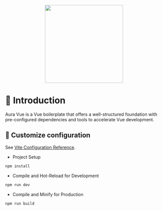 <p align="center">
    <img height="250px" width="250px" src="https://i.ibb.co/WF7DTwL/DALL-E-2023-07-03-21-10-49-A-logo-Aura-hand-digitam-drewan-removebg-preview.png">
</p>

# 🌈 Introduction
Aura Vue is a Vue boilerplate that offers a well-structured foundation with pre-configured dependencies and tools to accelerate Vue development.

## 📔 Customize configuration

See [Vite Configuration Reference](https://vitejs.dev/config/).

- Project Setup

```sh
npm install
```

- Compile and Hot-Reload for Development

```sh
npm run dev
```

- Compile and Minify for Production

```sh
npm run build
```
